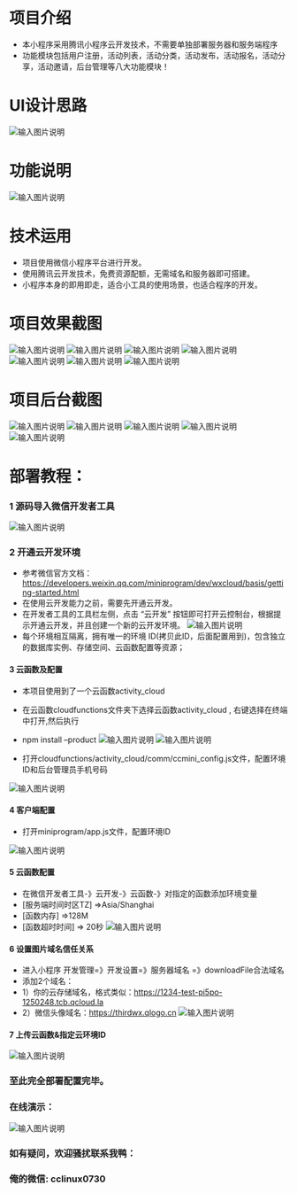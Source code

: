 
# 项目介绍


- 本小程序采用腾讯小程序云开发技术，不需要单独部署服务器和服务端程序
- 功能模块包括用户注册，活动列表，活动分类，活动发布，活动报名，活动分享，活动邀请，后台管理等八大功能模块！ 

# UI设计思路
![输入图片说明](https://images.gitee.com/uploads/images/2021/0817/132823_5e09285d_9240987.png "未命名-6.png")

# 功能说明
 ![输入图片说明](https://images.gitee.com/uploads/images/2021/0817/132045_ab3c55d3_9240987.gif "func导图1.gif")


# 技术运用

- 项目使用微信小程序平台进行开发。
- 使用腾讯云开发技术，免费资源配额，无需域名和服务器即可搭建。
- 小程序本身的即用即走，适合小工具的使用场景，也适合程序的开发。

# 项目效果截图
 ![输入图片说明](https://images.gitee.com/uploads/images/2021/0817/132059_b798ec12_9240987.png "首页.png")
![输入图片说明](https://images.gitee.com/uploads/images/2021/0817/132108_bd5f5572_9240987.png "活动列表.png")
![输入图片说明](https://images.gitee.com/uploads/images/2021/0817/132118_56ad18d0_9240987.png "活动详情.png")
![输入图片说明](https://images.gitee.com/uploads/images/2021/0817/132125_bc7d2b73_9240987.png "活动报名.png")
![输入图片说明](https://images.gitee.com/uploads/images/2021/0817/132134_56d27a30_9240987.png "创建活动.png")
![输入图片说明](https://images.gitee.com/uploads/images/2021/0817/132142_62726476_9240987.png "报名表格.png")
![输入图片说明](https://images.gitee.com/uploads/images/2021/0817/132150_e62bb226_9240987.png "个人中心.png")

# 项目后台截图
![输入图片说明](https://images.gitee.com/uploads/images/2021/0817/132448_ea1dc2a1_9240987.png "后台首页.png")
![输入图片说明](https://images.gitee.com/uploads/images/2021/0817/132206_4d050ecf_9240987.png "后台登录.png")
![输入图片说明](https://images.gitee.com/uploads/images/2021/0817/132226_8d48c46b_9240987.png "后台用户.png")
![输入图片说明](https://images.gitee.com/uploads/images/2021/0817/132235_9f6aa271_9240987.png "后台报名表.png")
![输入图片说明](https://images.gitee.com/uploads/images/2021/0817/132500_ec6a8c79_9240987.png "后台活动管理.png")
 

# 部署教程：

### 1 源码导入微信开发者工具
 ![输入图片说明](https://images.gitee.com/uploads/images/2021/0817/132314_283deb7b_9240987.png "导入项目.png")
  

 

### 2 开通云开发环境
 -  参考微信官方文档：https://developers.weixin.qq.com/miniprogram/dev/wxcloud/basis/getting-started.html
- 在使用云开发能力之前，需要先开通云开发。 
- 在开发者工具的工具栏左侧，点击 “云开发” 按钮即可打开云控制台，根据提示开通云开发，并且创建一个新的云开发环境。
![输入图片说明](https://images.gitee.com/uploads/images/2021/0811/232537_8a27b61c_9240987.png "云开发开通环境.png")
- 每个环境相互隔离，拥有唯一的环境 ID(拷贝此ID，后面配置用到)，包含独立的数据库实例、存储空间、云函数配置等资源；
 

#### 3 云函数及配置
- 本项目使用到了一个云函数activity_cloud 


- 在云函数cloudfunctions文件夹下选择云函数activity_cloud , 右键选择在终端中打开,然后执行 
- npm install –product
 ![输入图片说明](https://images.gitee.com/uploads/images/2021/0817/132527_66885616_9240987.png "安装云函数依赖.png")
![输入图片说明](https://images.gitee.com/uploads/images/2021/0817/132534_32f08680_9240987.png "安装云函数类库.png")

 

- 打开cloudfunctions/activity_cloud/comm/ccmini_config.js文件，配置环境ID和后台管理员手机号码

 ![输入图片说明](https://images.gitee.com/uploads/images/2021/0811/232806_b0477e47_9240987.png "云函数配置.png")

 


#### 4  客户端配置
- 打开miniprogram/app.js文件，配置环境ID

 ![输入图片说明](https://images.gitee.com/uploads/images/2021/0811/232832_6053aae0_9240987.png "客户端配置.png")


#### 5  云函数配置
- 在微信开发者工具-》云开发-》云函数-》对指定的函数添加环境变量 
- [服务端时间时区TZ] =>Asia/Shanghai
- [函数内存] =>128M   
- [函数超时时间] => 20秒
 ![输入图片说明](https://images.gitee.com/uploads/images/2021/0817/132723_565c091b_9240987.png "云函数配置.png")

 

#### 6  设置图片域名信任关系
- 进入小程序 开发管理=》开发设置=》服务器域名 =》downloadFile合法域名	
- 添加2个域名：
- 1）你的云存储域名，格式类似：https://1234-test-pi5po-1250248.tcb.qcloud.la
- 2）微信头像域名：https://thirdwx.qlogo.cn 
![输入图片说明](https://images.gitee.com/uploads/images/2021/0811/233716_fccfac0e_9240987.png "业务域名.png")

#### 7  上传云函数&指定云环境ID
 ![输入图片说明](https://images.gitee.com/uploads/images/2021/0817/132739_7afde10a_9240987.png "上传云函数.png")

### 至此完全部署配置完毕。

### 在线演示：
 

 ![输入图片说明](https://images.gitee.com/uploads/images/2021/0811/233918_96b29222_9240987.jpeg "Free版-QR.jpg")


### 如有疑问，欢迎骚扰联系我鸭： 
### 俺的微信:  cclinux0730


